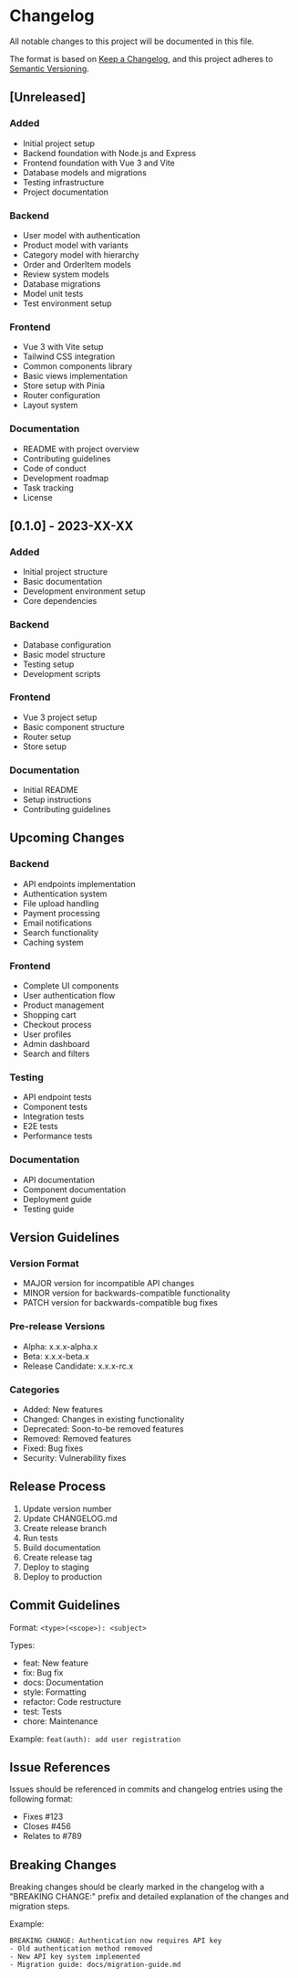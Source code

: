 # Changelog

All notable changes to this project will be documented in this file.

The format is based on [Keep a Changelog](https://keepachangelog.com/en/1.0.0/),
and this project adheres to [Semantic Versioning](https://semver.org/spec/v2.0.0.html).

## [Unreleased]

### Added
- Initial project setup
- Backend foundation with Node.js and Express
- Frontend foundation with Vue 3 and Vite
- Database models and migrations
- Testing infrastructure
- Project documentation

### Backend
- User model with authentication
- Product model with variants
- Category model with hierarchy
- Order and OrderItem models
- Review system models
- Database migrations
- Model unit tests
- Test environment setup

### Frontend
- Vue 3 with Vite setup
- Tailwind CSS integration
- Common components library
- Basic views implementation
- Store setup with Pinia
- Router configuration
- Layout system

### Documentation
- README with project overview
- Contributing guidelines
- Code of conduct
- Development roadmap
- Task tracking
- License

## [0.1.0] - 2023-XX-XX

### Added
- Initial project structure
- Basic documentation
- Development environment setup
- Core dependencies

### Backend
- Database configuration
- Basic model structure
- Testing setup
- Development scripts

### Frontend
- Vue 3 project setup
- Basic component structure
- Router setup
- Store setup

### Documentation
- Initial README
- Setup instructions
- Contributing guidelines

## Upcoming Changes

### Backend
- API endpoints implementation
- Authentication system
- File upload handling
- Payment processing
- Email notifications
- Search functionality
- Caching system

### Frontend
- Complete UI components
- User authentication flow
- Product management
- Shopping cart
- Checkout process
- User profiles
- Admin dashboard
- Search and filters

### Testing
- API endpoint tests
- Component tests
- Integration tests
- E2E tests
- Performance tests

### Documentation
- API documentation
- Component documentation
- Deployment guide
- Testing guide

## Version Guidelines

### Version Format
- MAJOR version for incompatible API changes
- MINOR version for backwards-compatible functionality
- PATCH version for backwards-compatible bug fixes

### Pre-release Versions
- Alpha: x.x.x-alpha.x
- Beta: x.x.x-beta.x
- Release Candidate: x.x.x-rc.x

### Categories
- Added: New features
- Changed: Changes in existing functionality
- Deprecated: Soon-to-be removed features
- Removed: Removed features
- Fixed: Bug fixes
- Security: Vulnerability fixes

## Release Process

1. Update version number
2. Update CHANGELOG.md
3. Create release branch
4. Run tests
5. Build documentation
6. Create release tag
7. Deploy to staging
8. Deploy to production

## Commit Guidelines

Format: `<type>(<scope>): <subject>`

Types:
- feat: New feature
- fix: Bug fix
- docs: Documentation
- style: Formatting
- refactor: Code restructure
- test: Tests
- chore: Maintenance

Example: `feat(auth): add user registration`

## Issue References

Issues should be referenced in commits and changelog entries using the following format:
- Fixes #123
- Closes #456
- Relates to #789

## Breaking Changes

Breaking changes should be clearly marked in the changelog with a "BREAKING CHANGE:" prefix and detailed explanation of the changes and migration steps.

Example:
```
BREAKING CHANGE: Authentication now requires API key
- Old authentication method removed
- New API key system implemented
- Migration guide: docs/migration-guide.md